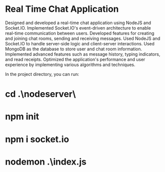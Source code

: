 # Real Time Chat Application

Designed and developed a real-time chat application using NodeJS and Socket.IO. Implemented Socket.IO's event-driven architecture to enable 
real-time communication between users. Developed features for creating and joining chat rooms, sending and receiving messages.
Used NodeJS and Socket.IO to handle server-side logic and client-server interactions. Used MongoDB as the database to store user and chat room information.
Implemented advanced features such as message history, typing indicators, and read receipts. Optimized the application's performance and user experience by implementing various algorithms and techniques.

In the project directory, you can run:

# cd .\nodeserver\
# npm init
# npm i socket.io
# nodemon .\index.js
